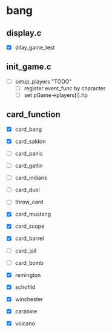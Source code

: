 # bang

## display.c
- [x] dilay_game_test

## init_game.c
- [ ] setup_players "TODO"
    - [ ] register event_func by character 
    - [ ] set pGame->players[i].hp

## card_function
- [x] card_bang
- [x] card_saldon
- [ ] card_panic

- [ ] card_gatlin
- [ ] card_indians
- [ ] card_duel
- [ ] throw_card

- [x] card_mustang
- [x] card_scope
- [x] card_barrel
- [ ] card_jail
- [ ] card_bomb

- [x] remington
- [x] schofild
- [x] winchester
- [x] carabine
- [x] volcano

